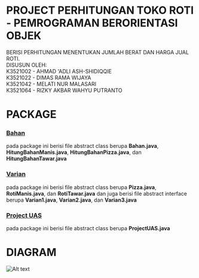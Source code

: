 # PROJECT PERHITUNGAN TOKO ROTI - PEMROGRAMAN BERORIENTASI OBJEK
 
BERISI PERHITUNGAN MENENTUKAN JUMLAH BERAT DAN HARGA JUAL ROTI.<br>
DISUSUN OLEH: <br>
K3521002 - AHMAD 'ADLI ASH-SHIDIQQIE <br>
K3521022 - DIMAS RAMA WIJAYA <br>
K3521042 - MELATI NUR MALASARI <br>
K3521064 - RIZKY AKBAR WAHYU PUTRANTO
<br>

<h1>PACKAGE</h1>

<h3><a href="ProjectUAS/src/bahan/">Bahan</a></h3>
pada package ini berisi file abstract class berupa <b>Bahan.java</b>, <b>HitungBahanManis.java</b>, <b>HitungBahanPizza.java</b>, dan <b>HitungBahanTawar.java</b>

<h3><a href="ProjectUAS/src/varian/">Varian</a></h3>
pada package ini berisi file abstract class berupa <b>Pizza.java</b>, <b>RotiManis.java</b>, dan <b>RotiTawar.java</b> 
dan juga berisi file abstract interface berupa <b>Varian1.java</b>, <b>Varian2.java</b>, dan <b>Varian3.java</b> 

<h3><a href="ProjectUAS/src/projectuas/">Project UAS</a></h3>
pada package ini berisi file abstract class berupa <b>ProjectUAS.java</b>

<h1>DIAGRAM</h1>
<img src="#" alt="Alt text" title="Optional title">
